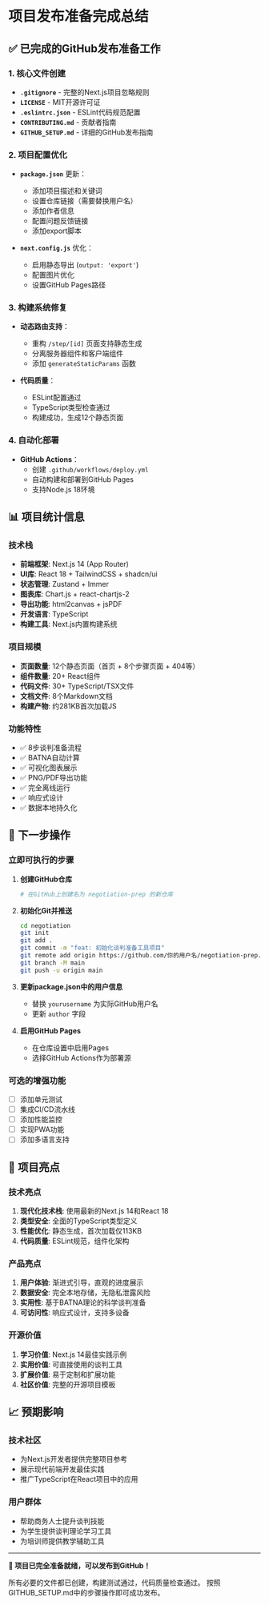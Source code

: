# 项目发布准备完成总结

## ✅ 已完成的GitHub发布准备工作

### 1. 核心文件创建
- **`.gitignore`** - 完整的Next.js项目忽略规则
- **`LICENSE`** - MIT开源许可证
- **`.eslintrc.json`** - ESLint代码规范配置
- **`CONTRIBUTING.md`** - 贡献者指南
- **`GITHUB_SETUP.md`** - 详细的GitHub发布指南

### 2. 项目配置优化
- **`package.json`** 更新：
  - 添加项目描述和关键词
  - 设置仓库链接（需要替换用户名）
  - 添加作者信息
  - 配置问题反馈链接
  - 添加export脚本

- **`next.config.js`** 优化：
  - 启用静态导出 (`output: 'export'`)
  - 配置图片优化
  - 设置GitHub Pages路径

### 3. 构建系统修复
- **动态路由支持**：
  - 重构 `/step/[id]` 页面支持静态生成
  - 分离服务器组件和客户端组件
  - 添加 `generateStaticParams` 函数

- **代码质量**：
  - ESLint配置通过
  - TypeScript类型检查通过
  - 构建成功，生成12个静态页面

### 4. 自动化部署
- **GitHub Actions**：
  - 创建 `.github/workflows/deploy.yml`
  - 自动构建和部署到GitHub Pages
  - 支持Node.js 18环境

## 📊 项目统计信息

### 技术栈
- **前端框架**: Next.js 14 (App Router)
- **UI库**: React 18 + TailwindCSS + shadcn/ui
- **状态管理**: Zustand + Immer
- **图表库**: Chart.js + react-chartjs-2
- **导出功能**: html2canvas + jsPDF
- **开发语言**: TypeScript
- **构建工具**: Next.js内置构建系统

### 项目规模
- **页面数量**: 12个静态页面（首页 + 8个步骤页面 + 404等）
- **组件数量**: 20+ React组件
- **代码文件**: 30+ TypeScript/TSX文件
- **文档文件**: 8个Markdown文档
- **构建产物**: 约281KB首次加载JS

### 功能特性
- ✅ 8步谈判准备流程
- ✅ BATNA自动计算
- ✅ 可视化图表展示
- ✅ PNG/PDF导出功能
- ✅ 完全离线运行
- ✅ 响应式设计
- ✅ 数据本地持久化

## 🚀 下一步操作

### 立即可执行的步骤
1. **创建GitHub仓库**
   ```bash
   # 在GitHub上创建名为 negotiation-prep 的新仓库
   ```

2. **初始化Git并推送**
   ```bash
   cd negotiation
   git init
   git add .
   git commit -m "feat: 初始化谈判准备工具项目"
   git remote add origin https://github.com/你的用户名/negotiation-prep.git
   git branch -M main
   git push -u origin main
   ```

3. **更新package.json中的用户信息**
   - 替换 `yourusername` 为实际GitHub用户名
   - 更新 `author` 字段

4. **启用GitHub Pages**
   - 在仓库设置中启用Pages
   - 选择GitHub Actions作为部署源

### 可选的增强功能
- [ ] 添加单元测试
- [ ] 集成CI/CD流水线
- [ ] 添加性能监控
- [ ] 实现PWA功能
- [ ] 添加多语言支持

## 🎯 项目亮点

### 技术亮点
1. **现代化技术栈**: 使用最新的Next.js 14和React 18
2. **类型安全**: 全面的TypeScript类型定义
3. **性能优化**: 静态生成，首次加载仅113KB
4. **代码质量**: ESLint规范，组件化架构

### 产品亮点
1. **用户体验**: 渐进式引导，直观的进度展示
2. **数据安全**: 完全本地存储，无隐私泄露风险
3. **实用性**: 基于BATNA理论的科学谈判准备
4. **可访问性**: 响应式设计，支持多设备

### 开源价值
1. **学习价值**: Next.js 14最佳实践示例
2. **实用价值**: 可直接使用的谈判工具
3. **扩展价值**: 易于定制和扩展功能
4. **社区价值**: 完整的开源项目模板

## 📈 预期影响

### 技术社区
- 为Next.js开发者提供完整项目参考
- 展示现代前端开发最佳实践
- 推广TypeScript在React项目中的应用

### 用户群体
- 帮助商务人士提升谈判技能
- 为学生提供谈判理论学习工具
- 为培训师提供教学辅助工具

---

**🎉 项目已完全准备就绪，可以发布到GitHub！**

所有必要的文件都已创建，构建测试通过，代码质量检查通过。
按照GITHUB_SETUP.md中的步骤操作即可成功发布。